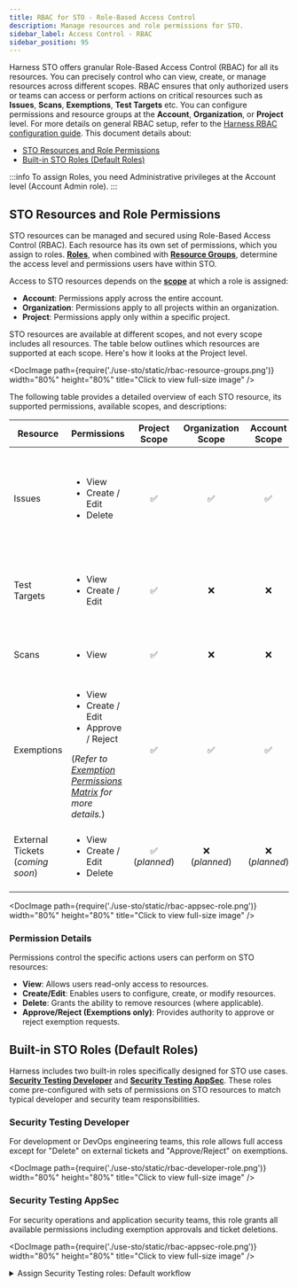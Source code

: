 ```yaml
---
title: RBAC for STO - Role-Based Access Control
description: Manage resources and role permissions for STO.
sidebar_label: Access Control - RBAC
sidebar_position: 95
---
```


Harness STO offers granular Role-Based Access Control (RBAC) for all its resources. You can precisely control who can view, create, or manage resources across different scopes. RBAC ensures that only authorized users or teams can access or perform actions on critical resources such as **Issues**, **Scans**, **Exemptions**, **Test Targets** etc. You can configure permissions and resource groups at the **Account**, **Organization**, or **Project** level. For more details on general RBAC setup, refer to the [Harness RBAC configuration guide](/docs/platform/role-based-access-control/rbac-in-harness). This document details about:

- [STO Resources and Role Permissions](#sto-resources-and-role-permissions)
- [Built-in STO Roles (Default Roles)](#built-in-sto-roles-default-roles)

:::info
To assign Roles, you need Administrative privileges at the Account level (Account Admin role).
:::

## STO Resources and Role Permissions

STO resources can be managed and secured using Role-Based Access Control (RBAC). Each resource has its own set of permissions, which you assign to roles. [**Roles**](/docs/platform/role-based-access-control/add-manage-roles), when combined with **[Resource Groups](/docs/platform/role-based-access-control/add-resource-groups)**, determine the access level and permissions users have within STO.

Access to STO resources depends on the **[scope](/docs/platform/role-based-access-control/rbac-in-harness#permissions-hierarchy-scopes)** at which a role is assigned:

* **Account**: Permissions apply across the entire account.
* **Organization**: Permissions apply to all projects within an organization.
* **Project**: Permissions apply only within a specific project.

STO resources are available at different scopes, and not every scope includes all resources.
The table below outlines which resources are supported at each scope. Here's how it looks at the Project level.

<DocImage path={require('./use-sto/static/rbac-resource-groups.png')} width="80%" height="80%" title="Click to view full-size image" />

The following table provides a detailed overview of each STO resource, its supported permissions, available scopes, and descriptions:

| Resource          | Permissions                      | Project Scope | Organization Scope | Account Scope | Description                                                                 |
|-------------------|----------------------------------|:-------:|:------------:|:-------:|-----------------------------------------------------------------------------|
| Issues            | <ul><li>View</li><li>Create / Edit</li><li>Delete</li></ul>        |   ✅    |      ✅      |   ✅    | Vulnerabilities identified by security scans. Tracked at project level and viewable at higher scopes. |
| Test Targets      | <ul><li>View</li><li>Create / Edit</li></ul>                 |   ✅    |      ❌      |   ❌    | Artifacts or repositories configured for scanning within specific projects. |
| Scans             | <ul><li>View</li></ul>                              |   ✅    |      ❌      |   ❌    | Security test executions within pipelines.                       |
| Exemptions        | <ul><li>View</li><li>Create / Edit</li><li>Approve / Reject</li></ul>  (*Refer to [Exemption Permissions  Matrix](/docs/security-testing-orchestration/exemptions/issue-exemption-workflow#exemption-permissions-matrix) for more details.*)|   ✅    |      ✅      |   ✅    | Requests to ignore identified vulnerabilities from policy enforcement.    |
| External Tickets (*coming soon*) | <ul><li>View</li><li>Create / Edit</li><li>Delete</li></ul>        | ✅ (*planned*) | ❌ &nbsp; &nbsp; (*planned*) | ❌ (*planned*) | External issue-tracker tickets linked to STO vulnerabilities (e.g., Jira).  |

<DocImage path={require('./use-sto/static/rbac-appsec-role.png')} width="80%" height="80%" title="Click to view full-size image" />

### Permission Details

Permissions control the specific actions users can perform on STO resources:

* **View**: Allows users read-only access to resources.
* **Create/Edit**: Enables users to configure, create, or modify resources.
* **Delete**: Grants the ability to remove resources (where applicable).
* **Approve/Reject (Exemptions only)**: Provides authority to approve or reject exemption requests.

## Built-in STO Roles (Default Roles)
Harness includes two built-in roles specifically designed for STO use cases. **[Security Testing Developer](#security-testing-developer)** and **[Security Testing AppSec](#security-testing-appsec)**. These roles come pre-configured with sets of permissions on STO resources to match typical developer and security team responsibilities.

### Security Testing Developer
For development or DevOps engineering teams, this role allows full access except for "Delete" on external tickets and "Approve/Reject" on exemptions.

<DocImage path={require('./use-sto/static/rbac-developer-role.png')} width="80%" height="80%" title="Click to view full-size image" />

### Security Testing AppSec
For security operations and application security teams, this role grants all available permissions including exemption approvals and ticket deletions.

<DocImage path={require('./use-sto/static/rbac-appsec-role.png')} width="80%" height="80%" title="Click to view full-size image" />

<details>
<summary>Assign Security Testing roles: Default workflow</summary>


1. Select **Account/Organization/Project Settings** (left menu) > **Access Control**.
2. In the **Users** table, select the user profile.
3. Under Role Bindings, select **+Role**.
4. Assign the **Security Testing Developer** role or the **Security Testing AppSec** role to the user profile.

<DocImage path={require('/docs/security-testing-orchestration/get-started/static/set-up-harness-for-sto-16.png')} width="40%" height="40%" title="Click to view full size image" />


</details>
